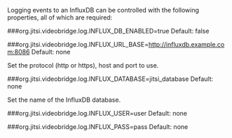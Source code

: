 Logging events to an InfluxDB can be controlled with the following properties,
all of which are required:

###org.jitsi.videobridge.log.INFLUX\_DB\_ENABLED=true
Default: false

###org.jitsi.videobridge.log.INFLUX\_URL\_BASE=http://influxdb.example.com:8086
Default: none

Set the protocol (http or https), host and port to use.

###org.jitsi.videobridge.log.INFLUX\_DATABASE=jitsi_database
Default: none

Set the name of the InfluxDB database.

###org.jitsi.videobridge.log.INFLUX\_USER=user
Default: none

###org.jitsi.videobridge.log.INFLUX\_PASS=pass
Default: none

